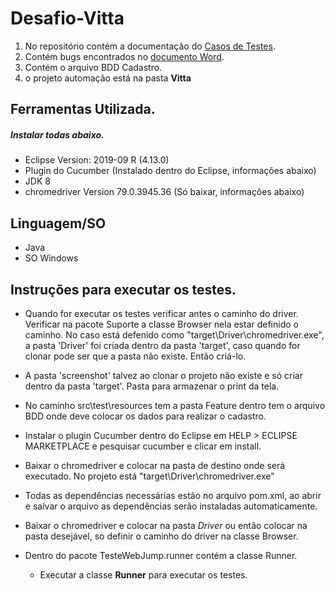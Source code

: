 # Desafio-Vitta

1. No repositório contém a documentação do [Casos de Testes](https://github.com/raialmeida/Desafio-Vitta/blob/master/Doc_CT_Vitta.xlsx?raw=true).
2. Contém bugs encontrados no [documento Word](https://github.com/raialmeida/Desafio-Vitta/blob/master/Evidencias%20Teste%20bug%20report.docx?raw=true).
3. Contém o arquivo BDD Cadastro. 
4. o projeto automação está na pasta **Vitta**


## Ferramentas Utilizada.

  ##### _Instalar todas abaixo._

 - Eclipse Version: 2019-09 R (4.13.0)
 - Plugin do Cucumber (Instalado dentro do Eclipse, informações abaixo)
 - JDK 8
 - chromedriver Version 79.0.3945.36 (Só baixar, informações abaixo)


## Linguagem/SO

 - Java
 - SO Windows

## Instruções para executar os testes.

 - Quando for executar os testes verificar antes o caminho do driver.
   Verificar na pacote Suporte a classe Browser nela estar definido o caminho.
   No caso está defenido como "target\\Driver\\chromedriver.exe", a pasta 'Driver' foi criada dentro da pasta 'target',
   caso quando for clonar pode ser que a pasta não existe. Então criá-lo.
   
 - A pasta 'screenshot' talvez ao clonar o projeto não existe e só criar dentro da pasta 'target'. Pasta para armazenar
   o print da tela.
   
 - No caminho src\test\resources tem a pasta Feature dentro tem o arquivo BDD onde deve colocar os dados para realizar o cadastro.
  
 - Instalar o plugin Cucumber dentro do Eclipse em HELP > ECLIPSE MARKETPLACE e pesquisar cucumber e clicar em install.
 
 - Baixar o chromedriver e colocar na pasta de destino onde será executado. No projeto está "target\\Driver\\chromedriver.exe"
 
 - Todas as dependências necessárias estão no arquivo pom.xml, ao abrir e salvar o arquivo as dependências serão instaladas automaticamente.
   
 - Baixar o chromedriver e colocar na pasta _Driver_ ou então colocar na pasta desejável, so definir o caminho do driver
   na classe Browser.
 
 - Dentro do pacote TesteWebJump.runner contém a classe Runner.
    - Executar a classe **Runner** para executar os testes.
   
  
